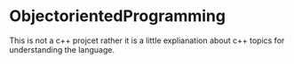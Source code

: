 # ObjectorientedProgramming
This is not a c++ projcet rather it is a little explianation about c++ topics for understanding the language.
